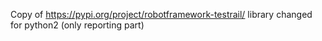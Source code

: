  
 Copy of https://pypi.org/project/robotframework-testrail/ library
 changed for python2 (only reporting part)